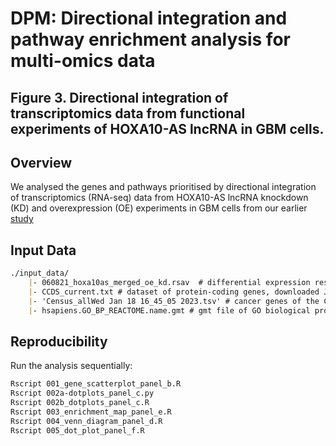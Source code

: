 # DPM: Directional integration and pathway enrichment analysis for multi-omics data 
## Figure 3. Directional integration of transcriptomics data from functional experiments of HOXA10-AS lncRNA in GBM cells. 

## Overview

We analysed the genes and pathways prioritised by directional integration of transcriptomics (RNA-seq) data from HOXA10-AS lncRNA knockdown (KD) and overexpression (OE) experiments in GBM cells from our earlier [study](https://pubmed.ncbi.nlm.nih.gov/34686327/)

## Input Data

``` markdown
./input_data/
    |- 060821_hoxa10as_merged_oe_kd.rsav  # differential expression results
    |- CCDS_current.txt # dataset of protein-coding genes, downloaded January 16 2023
    |- 'Census_allWed Jan 18 16_45_05 2023.tsv' # cancer genes of the COSMIC Cancer Gene Census database, downloaded January 18 2023
    |- hsapiens.GO_BP_REACTOME.name.gmt # gmt file of GO biological processes and molecular pathways of Reactome, downloaded March 27 2023
```

## Reproducibility

Run the analysis sequentially:

``` bash
Rscript 001_gene_scatterplot_panel_b.R
Rscript 002a-dotplots_panel_c.py
Rscript 002b_dotplots_panel_c.R
Rscript 003_enrichment_map_panel_e.R
Rscript 004_venn_diagram_panel_d.R
Rscript 005_dot_plot_panel_f.R
```
